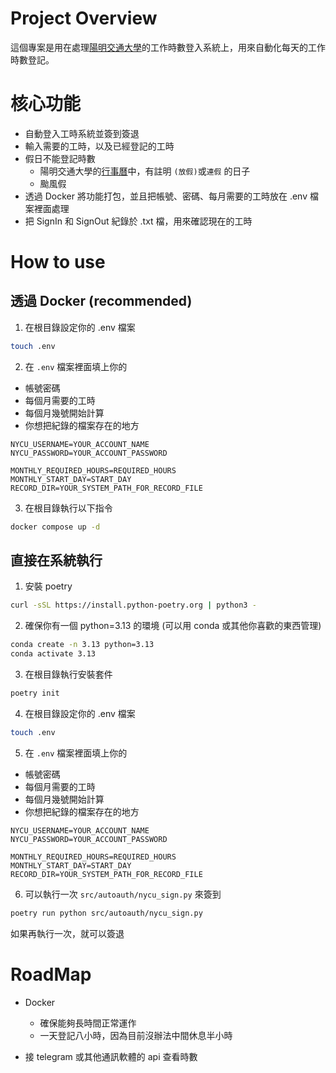 # Project Overview
這個專案是用在處理[陽明交通大學](https://portal.nycu.edu.tw/)的工作時數登入系統上，用來自動化每天的工作時數登記。

# 核心功能
- 自動登入工時系統並簽到簽退
- 輸入需要的工時，以及已經登記的工時
- 假日不能登記時數
  - 陽明交通大學的[行事曆](https://www.nycu.edu.tw/nycu/ch/app/artwebsite/view?module=artwebsite&id=476&serno=49696c0f-84e8-4b92-8d34-a43a32e8d642)中，有註明 `(放假)`或`連假` 的日子
  - 颱風假
- 透過 Docker 將功能打包，並且把帳號、密碼、每月需要的工時放在 .env 檔案裡面處理
- 把 SignIn 和 SignOut 紀錄於 .txt 檔，用來確認現在的工時

# How to use

## 透過 Docker (recommended)

1. 在根目錄設定你的 .env 檔案
```bash
touch .env
```

2. 在 `.env` 檔案裡面填上你的
- 帳號密碼
- 每個月需要的工時
- 每個月幾號開始計算
- 你想把紀錄的檔案存在的地方

```
NYCU_USERNAME=YOUR_ACCOUNT_NAME
NYCU_PASSWORD=YOUR_ACCOUNT_PASSWORD

MONTHLY_REQUIRED_HOURS=REQUIRED_HOURS
MONTHLY_START_DAY=START_DAY
RECORD_DIR=YOUR_SYSTEM_PATH_FOR_RECORD_FILE
```

3. 在根目錄執行以下指令
```bash
docker compose up -d
```

## 直接在系統執行
1. 安裝 poetry
```bash
curl -sSL https://install.python-poetry.org | python3 -
```

2. 確保你有一個 python=3.13 的環境 (可以用 conda 或其他你喜歡的東西管理)
```bash
conda create -n 3.13 python=3.13
conda activate 3.13
```

3. 在根目錄執行安裝套件
```bash
poetry init
```

4. 在根目錄設定你的 .env 檔案
```bash
touch .env
```

5. 在 `.env` 檔案裡面填上你的
- 帳號密碼
- 每個月需要的工時
- 每個月幾號開始計算
- 你想把紀錄的檔案存在的地方

```
NYCU_USERNAME=YOUR_ACCOUNT_NAME
NYCU_PASSWORD=YOUR_ACCOUNT_PASSWORD

MONTHLY_REQUIRED_HOURS=REQUIRED_HOURS
MONTHLY_START_DAY=START_DAY
RECORD_DIR=YOUR_SYSTEM_PATH_FOR_RECORD_FILE
```

6. 可以執行一次 `src/autoauth/nycu_sign.py` 來簽到
```bash
poetry run python src/autoauth/nycu_sign.py
```
如果再執行一次，就可以簽退

# RoadMap
- Docker
  - 確保能夠長時間正常運作
  - 一天登記八小時，因為目前沒辦法中間休息半小時

- 接 telegram 或其他通訊軟體的 api 查看時數